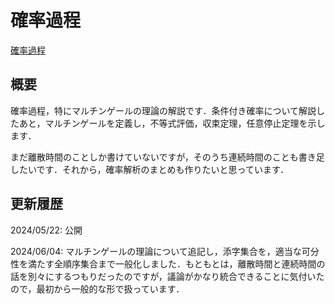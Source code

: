 # 確率過程

[確率過程](files/stochastic-process_20240604.pdf)

## 概要

確率過程，特にマルチンゲールの理論の解説です．条件付き確率について解説したあと，マルチンゲールを定義し，不等式評価，収束定理，任意停止定理を示します．

まだ離散時間のことしか書けていないですが，そのうち連続時間のことも書き足したいです．それから，確率解析のまとめも作りたいと思っています．

## 更新履歴

2024/05/22: 公開

2024/06/04: マルチンゲールの理論について追記し，添字集合を，適当な可分性を満たす全順序集合まで一般化しました．もともとは，離散時間と連続時間の話を別々にするつもりだったのですが，議論がかなり統合できることに気付いたので，最初から一般的な形で扱っています．
